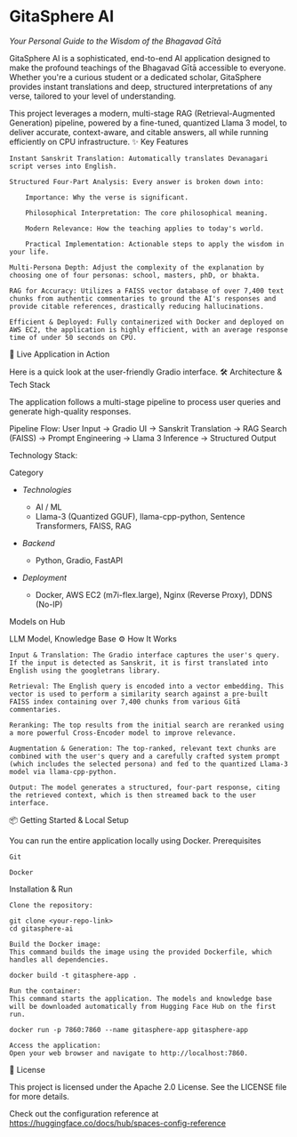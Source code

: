 
# GitaSphere AI
*Your Personal Guide to the Wisdom of the Bhagavad Gītā*


GitaSphere AI is a sophisticated, end-to-end AI application designed to make the profound teachings of the Bhagavad Gītā accessible to everyone. Whether you're a curious student or a dedicated scholar, GitaSphere provides instant translations and deep, structured interpretations of any verse, tailored to your level of understanding.

This project leverages a modern, multi-stage RAG (Retrieval-Augmented Generation) pipeline, powered by a fine-tuned, quantized Llama 3 model, to deliver accurate, context-aware, and citable answers, all while running efficiently on CPU infrastructure.
✨ Key Features

    Instant Sanskrit Translation: Automatically translates Devanagari script verses into English.

    Structured Four-Part Analysis: Every answer is broken down into:

        Importance: Why the verse is significant.

        Philosophical Interpretation: The core philosophical meaning.

        Modern Relevance: How the teaching applies to today's world.

        Practical Implementation: Actionable steps to apply the wisdom in your life.

    Multi-Persona Depth: Adjust the complexity of the explanation by choosing one of four personas: school, masters, phD, or bhakta.

    RAG for Accuracy: Utilizes a FAISS vector database of over 7,400 text chunks from authentic commentaries to ground the AI's responses and provide citable references, drastically reducing hallucinations.

    Efficient & Deployed: Fully containerized with Docker and deployed on AWS EC2, the application is highly efficient, with an average response time of under 50 seconds on CPU.

🚀 Live Application in Action

Here is a quick look at the user-friendly Gradio interface.
🛠️ Architecture & Tech Stack

The application follows a multi-stage pipeline to process user queries and generate high-quality responses.

Pipeline Flow:
User Input -> Gradio UI -> Sanskrit Translation -> RAG Search (FAISS) -> Prompt Engineering -> Llama 3 Inference -> Structured Output

Technology Stack:

Category
	
* *Technologies*
	* AI / ML
	* Llama-3 (Quantized GGUF), llama-cpp-python, Sentence Transformers, FAISS, RAG
* *Backend*

	* Python, Gradio, FastAPI

* *Deployment*
	* Docker, AWS EC2 (m7i-flex.large), Nginx (Reverse Proxy), DDNS (No-IP)

Models on Hub
	
LLM Model, Knowledge Base
⚙️ How It Works

    Input & Translation: The Gradio interface captures the user's query. If the input is detected as Sanskrit, it is first translated into English using the googletrans library.

    Retrieval: The English query is encoded into a vector embedding. This vector is used to perform a similarity search against a pre-built FAISS index containing over 7,400 chunks from various Gītā commentaries.

    Reranking: The top results from the initial search are reranked using a more powerful Cross-Encoder model to improve relevance.

    Augmentation & Generation: The top-ranked, relevant text chunks are combined with the user's query and a carefully crafted system prompt (which includes the selected persona) and fed to the quantized Llama-3 model via llama-cpp-python.

    Output: The model generates a structured, four-part response, citing the retrieved context, which is then streamed back to the user interface.

📦 Getting Started & Local Setup

You can run the entire application locally using Docker.
Prerequisites

    Git

    Docker

Installation & Run

    Clone the repository:

    git clone <your-repo-link>
    cd gitasphere-ai

    Build the Docker image:
    This command builds the image using the provided Dockerfile, which handles all dependencies.

    docker build -t gitasphere-app .

    Run the container:
    This command starts the application. The models and knowledge base will be downloaded automatically from Hugging Face Hub on the first run.

    docker run -p 7860:7860 --name gitasphere-app gitasphere-app

    Access the application:
    Open your web browser and navigate to http://localhost:7860.

📜 License

This project is licensed under the Apache 2.0 License. See the LICENSE file for more details.



Check out the configuration reference at https://huggingface.co/docs/hub/spaces-config-reference
